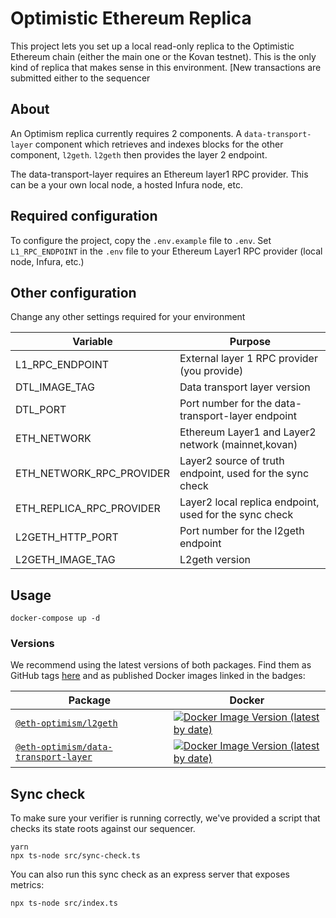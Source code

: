 # Optimistic Ethereum Replica

This project lets you set up a local read-only replica to the Optimistic Ethereum chain (either the main one or the Kovan testnet). This is the
only kind of replica that makes sense in this environment. [New transactions are submitted either to the sequencer 

## About

An Optimism replica currently requires 2 components. A `data-transport-layer` component which retrieves and indexes blocks for the other component, `l2geth`. `l2geth` then provides the layer 2 endpoint.

The data-transport-layer requires an Ethereum layer1 RPC provider. This can be a your own local node, a hosted Infura node, etc.

## Required configuration

To configure the project, copy the `.env.example` file to `.env`.
Set `L1_RPC_ENDPOINT` in the `.env` file to your Ethereum Layer1 RPC provider (local node, Infura, etc.)

## Other configuration

Change any other settings required for your environment

| Variable  | Purpose |
| ------------- | ------------- |
| L1_RPC_ENDPOINT | External layer 1 RPC provider (you provide) |
| DTL_IMAGE_TAG | Data transport layer version |
| DTL_PORT | Port number for the data-transport-layer endpoint |
| ETH_NETWORK | Ethereum Layer1 and Layer2 network (mainnet,kovan) |
| ETH_NETWORK_RPC_PROVIDER | Layer2 source of truth endpoint, used for the sync check |
| ETH_REPLICA_RPC_PROVIDER | Layer2 local replica endpoint, used for the sync check |
| L2GETH_HTTP_PORT | Port number for the l2geth endpoint |
| L2GETH_IMAGE_TAG | L2geth version |

## Usage

```
docker-compose up -d
```

### Versions

We recommend using the latest versions of both packages. Find them as GitHub tags [here](https://github.com/ethereum-optimism/optimism/tags) and as published Docker images linked in the badges:

| Package                                                                                                                         | Docker                                                                                                                                                                                                              |
| ------------------------------------------------------------------------------------------------------------------------------- | ------------------------------------------------------------------------------------------------------------------------------------------------------------------------------------------------------------------- |
| [`@eth-optimism/l2geth`](https://github.com/ethereum-optimism/optimism/tree/master/l2geth)                                      | [![Docker Image Version (latest by date)](https://img.shields.io/docker/v/ethereumoptimism/l2geth)](https://hub.docker.com/r/ethereumoptimism/l2geth/tags?page=1&ordering=last_updated)                             |
| [`@eth-optimism/data-transport-layer`](https://github.com/ethereum-optimism/optimism/tree/master/packages/data-transport-layer) | [![Docker Image Version (latest by date)](https://img.shields.io/docker/v/ethereumoptimism/data-transport-layer)](https://hub.docker.com/r/ethereumoptimism/data-transport-layer/tags?page=1&ordering=last_updated) |


## Sync check

To make sure your verifier is running correctly, we've provided a script that checks its state roots against our sequencer.

```
yarn
npx ts-node src/sync-check.ts
```

You can also run this sync check as an express server that exposes metrics:
```
npx ts-node src/index.ts
```
